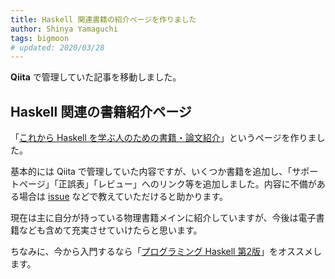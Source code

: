 ```yaml
---
title: Haskell 関連書籍の紹介ページを作りました
author: Shinya Yamaguchi
tags: bigmoon
# updated: 2020/03/28
---
```


**Qiita** で管理していた記事を移動しました。

<!--more-->

## Haskell 関連の書籍紹介ページ

「[これから Haskell を学ぶ人のための書籍・論文紹介](/books/)」というページを作りました。

基本的には Qiita で管理していた内容ですが、いくつか書籍を追加し、「サポートページ」「正誤表」「レビュー」へのリンク等を追加しました。内容に不備がある場合は [issue](https://github.com/e-bigmoon/haskell-blog/issues) などで教えていただけると助かります。

現在は主に自分が持っている物理書籍メインに紹介していますが、今後は電子書籍なども含めて充実させていけたらと思います。

ちなみに、今から入門するなら「[プログラミング Haskell 第2版](https://www.lambdanote.com/collections/frontpage/products/haskell)」をオススメします。